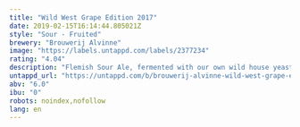 ```yaml
---
title: "Wild West Grape Edition 2017"
date: 2019-02-15T16:14:44.805021Z
style: "Sour - Fruited"
brewery: "Brouwerij Alvinne"
image: "https://labels.untappd.com/labels/2377234"
rating: "4.04"
description: "Flemish Sour Ale, fermented with our own wild house yeast strain 'Morpheus'. Barrel aged version of Omega, macerated with Grapes. "
untappd_url: "https://untappd.com/b/brouwerij-alvinne-wild-west-grape-edition-2017/2377234"
abv: "6.0"
ibu: "0"
robots: noindex,nofollow
lang: en
---
```

